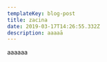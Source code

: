 ```yaml
---
templateKey: blog-post
title: zacina
date: 2019-03-17T14:26:55.332Z
description: aaaaā
---
```

aaaaaa
